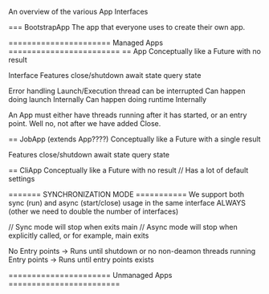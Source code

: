 An overview of the various App Interfaces

=== BootstrapApp 
The app that everyone uses to create their own app.

====================== Managed Apps ========================
== App
Conceptually like a Future with no result

Interface Features
  close/shutdown
  await state
  query state

Error handling
  Launch/Execution thread can be interrupted
  Can happen doing launch Internally
  Can happen doing runtime Internally
  

  An App must either have threads running after it has started, or an entry point.
  Well no, not after we have added Close.
  
== JobApp  (extends App????)
Conceptually like a Future with a single result

Features
  close/shutdown
  await state
  query state
  

== CliApp
Conceptually like a Future with no result
// Has a lot of default settings
  

  
  
======= SYNCHRONIZATION MODE ===========
We support both sync (run) and async (start/close) usage in the same interface ALWAYS (other we need to double the number of interfaces)
  
  // Sync mode will stop when exits main
  // Async mode will stop when explicitly called, or for example, main exits 
  
  
No Entry points -> Runs until shutdown or no non-deamon threads running
Entry points -> Runs until entry points exists






====================== Unmanaged Apps ========================